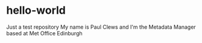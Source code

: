 # hello-world
Just a test repository
My name is Paul Clews and I'm the Metadata Manager based at Met Office Edinburgh
